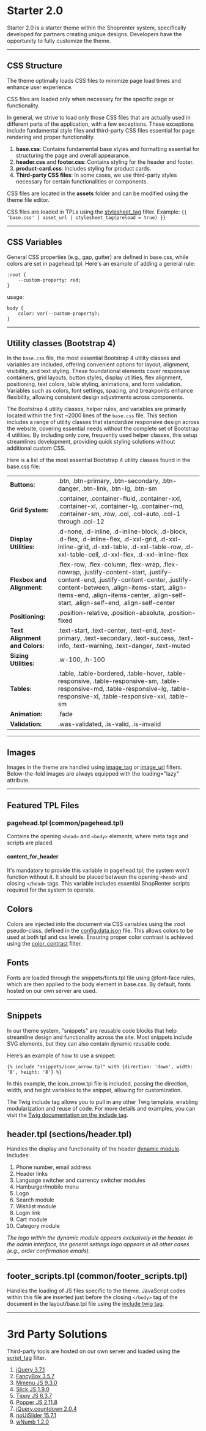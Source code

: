 # Starter 2.0

Starter 2.0 is a starter theme within the Shoprenter system, specifically developed for partners creating unique designs. Developers have the opportunity to fully customize the theme.

---

## CSS Structure

The theme optimally loads CSS files to minimize page load times and enhance user experience.

CSS files are loaded only when necessary for the specific page or functionality.

In general, we strive to load only those CSS files that are actually used in different parts of the application, with a few exceptions. These exceptions include fundamental style files and third-party CSS files essential for page rendering and proper functionality.
1. <b>base.css</b>: Contains fundamental base styles and formatting essential for structuring the page and overall appearance.
2. <b>header.css</b> and <b>footer.css</b>: Contains styling for the header and footer.
3. <b>product-card.css</b>: Includes styling for product cards.
3. <b>Third-party CSS files</b>: In some cases, we use third-party styles necessary for certain functionalities or components.

CSS files are located in the <b>assets</b> folder and can be modified using the theme file editor.

CSS files are loaded in TPLs using the [stylesheet_tag](../theme-global/01_global_filters.md#stylesheet-tag) filter. Example:
``` {{ 'base.css' | asset_url | stylesheet_tag(preload = true) }} ```

---

## CSS Variables

General CSS properties (e.g., gap, gutter) are defined in base.css, while colors are set in pagehead.tpl.
Here's an example of adding a general rule:

``` 
:root {
    --custom-property: red;
}
```
usage:
``` 
body {
    color: var(--custom-property);
}
```

---

## Utility classes (Bootstrap 4)

In the `base.css` file, the most essential Bootstrap 4 utility classes and variables are included, offering convenient options for layout, alignment, visibility, and text styling. These foundational elements cover responsive containers, grid layouts, button styles, display utilities, flex alignment, positioning, text colors, table styling, animations, and form validation. Variables such as colors, font settings, spacing, and breakpoints enhance flexibility, allowing consistent design adjustments across components.

The Bootstrap 4 utility classes, helper rules, and variables are primarily located within the first ~2000 lines of the `base.css` file. This section includes a range of utility classes that standardize responsive design across the website, covering essential needs without the complete set of Bootstrap 4 utilities. By including only core, frequently used helper classes, this setup streamlines development, providing quick styling solutions without additional custom CSS.

Here is a list of the most essential Bootstrap 4 utility classes found in the base.css file:

<table>
  <tr>
    <td><strong>Buttons:</strong></td>
    <td>.btn, .btn-primary, .btn-secondary, .btn-danger, .btn-link, .btn-lg, .btn-sm</td>
  </tr>
  <tr>
    <td><strong>Grid System:</strong></td>
    <td>.container, .container-fluid, .container-xxl, .container-xl, .container-lg, .container-md, .container-sm, .row, .col, .col-auto, .col-1 through .col-12</td>
  </tr>
  <tr>
    <td><strong>Display Utilities:</strong></td>
    <td>.d-none, .d-inline, .d-inline-block, .d-block, .d-flex, .d-inline-flex, .d-xxl-grid, .d-xxl-inline-grid, .d-xxl-table, .d-xxl-table-row, .d-xxl-table-cell, .d-xxl-flex, .d-xxl-inline-flex</td>
  </tr>
  <tr>
    <td><strong>Flexbox and Alignment:</strong></td>
    <td>.flex-row, .flex-column, .flex-wrap, .flex-nowrap, .justify-content-start, .justify-content-end, .justify-content-center, .justify-content-between, .align-items-start, .align-items-end, .align-items-center, .align-self-start, .align-self-end, .align-self-center</td>
  </tr>
  <tr>
    <td><strong>Positioning:</strong></td>
    <td>.position-relative, .position-absolute, .position-fixed</td>
  </tr>
  <tr>
    <td><strong>Text Alignment and Colors:</strong></td>
    <td>.text-start, .text-center, .text-end, .text-primary, .text-secondary, .text-success, .text-info, .text-warning, .text-danger, .text-muted</td>
  </tr>
  <tr>
    <td><strong>Sizing Utilities:</strong></td>
    <td>.w-100, .h-100</td>
  </tr>
  <tr>
    <td><strong>Tables:</strong></td>
    <td>.table, .table-bordered, .table-hover, .table-responsive, .table-responsive-sm, .table-responsive-md, .table-responsive-lg, .table-responsive-xl, .table-responsive-xxl, .table-sm</td>
  </tr>
  <tr>
    <td><strong>Animation:</strong></td>
    <td>.fade</td>
  </tr>
  <tr>
    <td><strong>Validation:</strong></td>
    <td>.was-validated, .is-valid, .is-invalid</td>
  </tr>
</table>


---

## Images

Images in the theme are handled using [image_tag](../theme-global/01_global_filters.md#image-tag) or [image_url](../theme-global/01_global_filters.md#image-url) filters. Below-the-fold images are always equipped with the loading="lazy" attribute.

---

## Featured TPL Files
### pagehead.tpl (common/pagehead.tpl)

Contains the opening `<head>` and `<body>` elements, where meta tags and scripts are placed.

#### content_for_header
It's mandatory to provide this variable in pagehead.tpl; the system won't function without it.
It should be placed between the opening `<head>` and closing `</head>` tags.
This variable includes essential ShopRenter scripts required for the system to operate.

## Colors
Colors are injected into the document via CSS variables using the :root pseudo-class, defined in the [config.data.json](../theme-configs/01_config_data_json.md) file. This allows colors to be used at both tpl and css levels. Ensuring proper color contrast is achieved using the [color_contrast](../theme-global/01_global_filters.md#color-contrast) filter.

## Fonts
Fonts are loaded through the snippets/fonts.tpl file using @font-face rules, which are then applied to the body element in base.css. By default, fonts hosted on our own server are used.

---

## Snippets

In our theme system, "snippets" are reusable code blocks that help streamline design and functionality across the site. Most snippets include SVG elements, but they can also contain dynamic reusable code.

Here’s an example of how to use a snippet:

```twig
{% include "snippets/icon_arrow.tpl" with {direction: 'down', width: '8', height: '8'} %}
```

In this example, the icon_arrow.tpl file is included, passing the direction, width, and height variables to the snippet, allowing for customization.

The Twig include tag allows you to pull in any other Twig template, enabling modularization and reuse of code. For more details and examples, you can visit the [Twig documentation on the include tag](https://twig.symfony.com/doc/1.x/tags/include.html).

## header.tpl (sections/header.tpl)
Handles the display and functionality of the header [dynamic module](../theme-development-tools/02_theme_sections.md ). Includes:
1. Phone number, email address
2. Header links
3. Language switcher and currency switcher modules
4. Hamburger/mobile menu
5. Logo
6. Search module
7. Wishlist module
8. Login link
9. Cart module
10. Category module

<i>The logo within the dynamic module appears exclusively in the header. In the admin interface, the general settings logo appears in all other cases (e.g., order confirmation emails).</i>

---

## footer_scripts.tpl (common/footer_scripts.tpl)
Handles the loading of JS files specific to the theme. JavaScript codes within this file are inserted just before the closing ``</body>`` tag of the document in the layout/base.tpl file using the [include twig tag](https://twig.symfony.com/doc/1.x/tags/include.html).

---

# 3rd Party Solutions
Third-party tools are hosted on our own server and loaded using the [script_tag](../theme-global/01_global_filters.md#script_tag) filter.
1. [jQuery 3.7.1](https://jquery.com/)
2. [FancyBox 3.5.7](https://fancyapps.com/)
3. [Mmenu JS 9.3.0](https://mmenujs.com/)
4. [Slick JS 1.9.0](https://kenwheeler.github.io/slick/)
5. [Tippy JS 6.3.7](https://atomiks.github.io/tippyjs/)
6. [Popper JS 2.11.8](https://floating-ui.com/?utm_source=popper.js.org)
7. [jQuery.countdown 2.0.4](https://github.com/hilios/jQuery.countdown)
8. [noUiSlider 15.7.1](https://refreshless.com/nouislider)
9. [wNumb 1.2.0](https://refreshless.com/wnumb)
